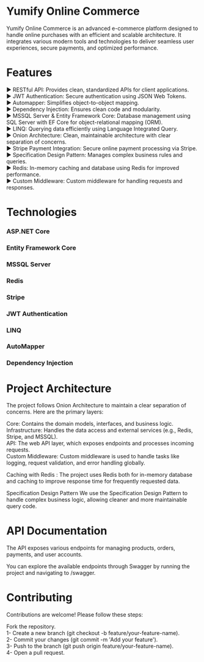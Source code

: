# Yumify Online Commerce

Yumify Online Commerce is an advanced e-commerce platform designed to handle online purchases with an efficient and scalable architecture. It integrates various modern tools and technologies to deliver seamless user experiences, secure payments, and optimized performance.

# Features
▶️ RESTful API: Provides clean, standardized APIs for client applications. <br>
▶️ JWT Authentication: Secure authentication using JSON Web Tokens. <br>
▶️ Automapper: Simplifies object-to-object mapping. <br>
▶️ Dependency Injection: Ensures clean code and modularity. <br>
▶️ MSSQL Server & Entity Framework Core: Database management using SQL Server with EF Core for object-relational mapping (ORM).<br>
▶️ LINQ: Querying data efficiently using Language Integrated Query. <br>
▶️ Onion Architecture: Clean, maintainable architecture with clear separation of concerns.<br>
▶️ Stripe Payment Integration: Secure online payment processing via Stripe.<br>
▶️ Specification Design Pattern: Manages complex business rules and queries.<br>
▶️ Redis: In-memory caching and database using Redis for improved performance.<br>
▶️ Custom Middleware: Custom middleware for handling requests and responses.<br>

# Technologies
<h3 bold> ASP.NET Core </h3>
<h3 bold> Entity Framework Core </h3>
<h3 bold> MSSQL Server </h3>
<h3 bold> Redis </h3>
<h3 bold> Stripe</h3>
<h3 bold> JWT Authentication</h3>
<h3 bold> LINQ </h3>
<h3 bold> AutoMapper </h3>
<h3 bold> Dependency Injection </h3>


# Project Architecture
The project follows Onion Architecture to maintain a clear separation of concerns. Here are the primary layers:

Core: Contains the domain models, interfaces, and business logic.<br>
Infrastructure: Handles the data access and external services (e.g., Redis, Stripe, and MSSQL).<br>
API: The web API layer, which exposes endpoints and processes incoming requests.<br>
Custom Middleware: Custom middleware is used to handle tasks like logging, request validation, and error handling globally. <br>

Caching with Redis :
The project uses Redis both for in-memory database and caching to improve response time for frequently requested data.<br>

Specification Design Pattern
We use the Specification Design Pattern to handle complex business logic, allowing cleaner and more maintainable query code.<br>

# API Documentation
The API exposes various endpoints for managing products, orders, payments, and user accounts.<br>

You can explore the available endpoints through Swagger by running the project and navigating to /swagger.

# Contributing
Contributions are welcome! Please follow these steps:<br>

Fork the repository.<br>
1- Create a new branch (git checkout -b feature/your-feature-name).<br>
2- Commit your changes (git commit -m 'Add your feature').<br>
3- Push to the branch (git push origin feature/your-feature-name).<br>
4- Open a pull request.<br>
